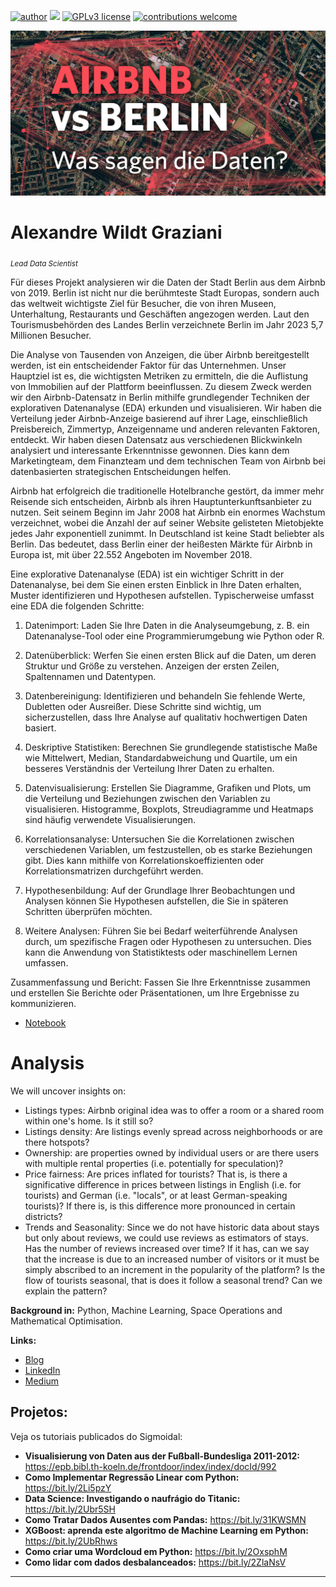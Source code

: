  
[![author](https://img.shields.io/badge/author-wildt-red.svg)](https://www.linkedin.com/in/carlosfab) [![](https://img.shields.io/badge/python-3.7+-blue.svg)](https://www.python.org/downloads/release/python-365/) [![GPLv3 license](https://img.shields.io/badge/License-GPLv3-blue.svg)](http://perso.crans.org/besson/LICENSE.html) [![contributions welcome](https://img.shields.io/badge/contributions-welcome-brightgreen.svg?style=flat)](https://github.com/carlosfab/data_science/issues)

<p align="center">
  <img src="ogteaser.jpg" >
</p>

# Alexandre Wildt Graziani 
<sub>*Lead Data Scientist*</sub>


Für dieses Projekt analysieren wir die Daten der Stadt Berlin aus dem Airbnb von 2019. Berlin ist nicht nur die berühmteste Stadt Europas, sondern auch das weltweit wichtigste Ziel für Besucher, die von ihren Museen, Unterhaltung, Restaurants und Geschäften angezogen werden. Laut den Tourismusbehörden des Landes Berlin verzeichnete Berlin im Jahr 2023 5,7 Millionen Besucher.

Die Analyse von Tausenden von Anzeigen, die über Airbnb bereitgestellt werden, ist ein entscheidender Faktor für das Unternehmen. Unser Hauptziel ist es, die wichtigsten Metriken zu ermitteln, die die Auflistung von Immobilien auf der Plattform beeinflussen. Zu diesem Zweck werden wir den Airbnb-Datensatz in Berlin mithilfe grundlegender Techniken der explorativen Datenanalyse (EDA) erkunden und visualisieren. Wir haben die Verteilung jeder Airbnb-Anzeige basierend auf ihrer Lage, einschließlich Preisbereich, Zimmertyp, Anzeigenname und anderen relevanten Faktoren, entdeckt. Wir haben diesen Datensatz aus verschiedenen Blickwinkeln analysiert und interessante Erkenntnisse gewonnen. Dies kann dem Marketingteam, dem Finanzteam und dem technischen Team von Airbnb bei datenbasierten strategischen Entscheidungen helfen.

Airbnb hat erfolgreich die traditionelle Hotelbranche gestört, da immer mehr Reisende sich entscheiden, Airbnb als ihren Hauptunterkunftsanbieter zu nutzen. Seit seinem Beginn im Jahr 2008 hat Airbnb ein enormes Wachstum verzeichnet, wobei die Anzahl der auf seiner Website gelisteten Mietobjekte jedes Jahr exponentiell zunimmt. In Deutschland ist keine Stadt beliebter als Berlin. Das bedeutet, dass Berlin einer der heißesten Märkte für Airbnb in Europa ist, mit über 22.552 Angeboten im November 2018.


Eine explorative Datenanalyse (EDA) ist ein wichtiger Schritt in der Datenanalyse, bei dem Sie einen ersten Einblick in Ihre Daten erhalten, Muster identifizieren und Hypothesen aufstellen. Typischerweise umfasst eine EDA die folgenden Schritte:

1. Datenimport: Laden Sie Ihre Daten in die Analyseumgebung, z. B. ein Datenanalyse-Tool oder eine Programmierumgebung wie Python oder R.

2. Datenüberblick: Werfen Sie einen ersten Blick auf die Daten, um deren Struktur und Größe zu verstehen. Anzeigen der ersten Zeilen, Spaltennamen und Datentypen.

3. Datenbereinigung: Identifizieren und behandeln Sie fehlende Werte, Dubletten oder Ausreißer. Diese Schritte sind wichtig, um sicherzustellen, dass Ihre Analyse auf qualitativ hochwertigen Daten basiert.

4. Deskriptive Statistiken: Berechnen Sie grundlegende statistische Maße wie Mittelwert, Median, Standardabweichung und Quartile, um ein besseres Verständnis der Verteilung Ihrer Daten zu erhalten.

5. Datenvisualisierung: Erstellen Sie Diagramme, Grafiken und Plots, um die Verteilung und Beziehungen zwischen den Variablen zu visualisieren. Histogramme, Boxplots, Streudiagramme und Heatmaps sind häufig verwendete Visualisierungen.

7. Korrelationsanalyse: Untersuchen Sie die Korrelationen zwischen verschiedenen Variablen, um festzustellen, ob es starke Beziehungen gibt. Dies kann mithilfe von Korrelationskoeffizienten oder Korrelationsmatrizen durchgeführt werden.

8. Hypothesenbildung: Auf der Grundlage Ihrer Beobachtungen und Analysen können Sie Hypothesen aufstellen, die Sie in späteren Schritten überprüfen möchten.

9. Weitere Analysen: Führen Sie bei Bedarf weiterführende Analysen durch, um spezifische Fragen oder Hypothesen zu untersuchen. Dies kann die Anwendung von Statistiktests oder maschinellem Lernen umfassen.

Zusammenfassung und Bericht: Fassen Sie Ihre Erkenntnisse zusammen und erstellen Sie Berichte oder Präsentationen, um Ihre Ergebnisse zu kommunizieren.


* [Notebook](https://nbviewer.org/github/awildt01/Airbnb_Berlin-/blob/main/Analisando_os_Dados_do_Airbnb_%28Berlin_2%29.ipynb)

# Analysis 


We will uncover insights on:

+ Listings types: Airbnb original idea was to offer a room or a shared room within one's home. Is it still so?
+ Listings density: Are listings evenly spread across neighborhoods or are there hotspots?
+ Ownership: are properties owned by individual users or are there users with multiple rental properties (i.e. potentially for speculation)?
+ Price fairness: Are prices inflated for tourists? That is, is there a significative difference in prices between listings in English (i.e. for tourists) and German (i.e. "locals", or at least German-speaking tourists)? If there is, is this difference more pronounced in certain districts?
+ Trends and Seasonality: Since we do not have historic data about stays but only about reviews, we could use reviews as estimators of stays. Has the number of reviews increased over time? If it has, can we say that the increase is due to an increased number of visitors or it must be simply abscribed to an increment in the popularity of the platform? Is the flow of tourists seasonal, that is does it follow a seasonal trend? Can we explain the pattern?

**Background in:** Python, Machine Learning, Space Operations and Mathematical Optimisation.

**Links:**
* [Blog](https://sigmoidal.ai)
* [LinkedIn](https://www.linkedin.com/in/carlosfab)
* [Medium](https://medium.com/@alexandrewildtgraziani)


## Projetos:
Veja os tutoriais publicados do Sigmoidal:

* **Visualisierung von Daten aus der Fußball-Bundesliga 2011-2012:** https://epb.bibl.th-koeln.de/frontdoor/index/index/docId/992
* **Como Implementar Regressão Linear com Python:** https://bit.ly/2Li5pzY
* **Data Science: Investigando o naufrágio do Titanic:** https://bit.ly/2Ubr5SH
* **Como Tratar Dados Ausentes com Pandas:** https://bit.ly/31KWSMN
* **XGBoost: aprenda este algoritmo de Machine Learning em Python:** https://bit.ly/2UbRhws
* **Como criar uma Wordcloud em Python:** https://bit.ly/2OxsphM
* **Como lidar com dados desbalanceados:** https://bit.ly/2ZlaNsV

---

